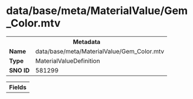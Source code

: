<h1>data/base/meta/MaterialValue/Gem_Color.mtv</h1><table><tr><th colspan="100%">Metadata</th></tr><tr><td><b>Name</b></td><td>data/base/meta/MaterialValue/Gem_Color.mtv</td></tr><tr><td><b>Type</b></td><td>MaterialValueDefinition</td></tr><tr><td><b>SNO ID</b></td><td>581299</td></tr></table>

<table><tr><th colspan="100%">Fields</th></tr></table>

